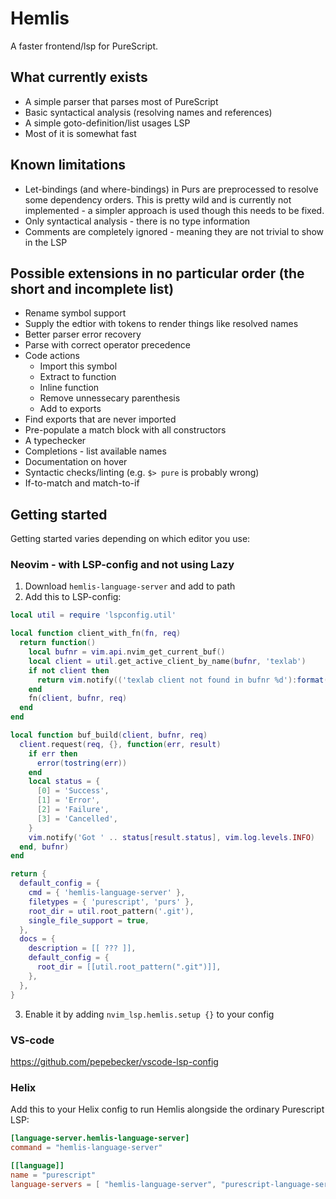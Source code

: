 # Hemlis
A faster frontend/lsp for PureScript.

## What currently exists
 - A simple parser that parses most of PureScript
 - Basic syntactical analysis (resolving names and references)
 - A simple goto-definition/list usages LSP
 - Most of it is somewhat fast

## Known limitations
 - Let-bindings (and where-bindings) in Purs are preprocessed to resolve some dependency orders. This is pretty wild and is currently not implemented - a simpler approach is used though this needs to be fixed. 
 - Only syntactical analysis - there is no type information
 - Comments are completely ignored - meaning they are not trivial to show in the LSP

## Possible extensions in no particular order (the short and incomplete list)
 - Rename symbol support
 - Supply the edtior with tokens to render things like resolved names
 - Better parser error recovery
 - Parse with correct operator precedence
 - Code actions
    - Import this symbol
    - Extract to function
    - Inline function
    - Remove unnessecary parenthesis
    - Add to exports
 - Find exports that are never imported
 - Pre-populate a match block with all constructors
 - A typechecker
 - Completions - list available names
 - Documentation on hover
 - Syntactic checks/linting (e.g. `$> pure` is probably wrong)
 - If-to-match and match-to-if

## Getting started

Getting started varies depending on which editor you use:

### Neovim - with LSP-config and not using Lazy
1. Download `hemlis-language-server` and add to path
2. Add this to LSP-config:
```lua
local util = require 'lspconfig.util'

local function client_with_fn(fn, req)
  return function()
    local bufnr = vim.api.nvim_get_current_buf()
    local client = util.get_active_client_by_name(bufnr, 'texlab')
    if not client then
      return vim.notify(('texlab client not found in bufnr %d'):format(bufnr), vim.log.levels.ERROR)
    end
    fn(client, bufnr, req)
  end
end

local function buf_build(client, bufnr, req)
  client.request(req, {}, function(err, result)
    if err then
      error(tostring(err))
    end
    local status = {
      [0] = 'Success',
      [1] = 'Error',
      [2] = 'Failure',
      [3] = 'Cancelled',
    }
    vim.notify('Got ' .. status[result.status], vim.log.levels.INFO)
  end, bufnr)
end

return {
  default_config = {
    cmd = { 'hemlis-language-server' },
    filetypes = { 'purescript', 'purs' },
    root_dir = util.root_pattern('.git'),
    single_file_support = true,
  },
  docs = {
    description = [[ ??? ]],
    default_config = {
      root_dir = [[util.root_pattern(".git")]],
    },
  },
}
```
3. Enable it by adding `nvim_lsp.hemlis.setup {}` to your config

### VS-code
https://github.com/pepebecker/vscode-lsp-config

### Helix
Add this to your Helix config to run Hemlis alongside the ordinary Purescript LSP:
```toml
[language-server.hemlis-language-server]
command = "hemlis-language-server"

[[language]]
name = "purescript"
language-servers = [ "hemlis-language-server", "purescript-language-server" ]
```
